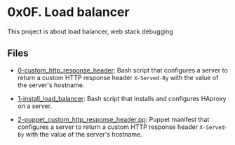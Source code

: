 # 0x0F. Load balancer

This project is about load balancer, web stack debugging

## Files

- [0-custom_http_response_header](./0-custom_http_response_header): Bash script that configures a server to return a custom HTTP response header `X-Served-By` with the value of the server's hostname.

- [1-install_load_balancer](./1-install_load_balancer): Bash script that installs and configures HAproxy on a server.

- [2-puppet_custom_http_response_header.pp](./2-puppet_custom_http_response_header.pp): Puppet manifest that configures a server to return a custom HTTP response header `X-Served-By` with the value of the server's hostname.